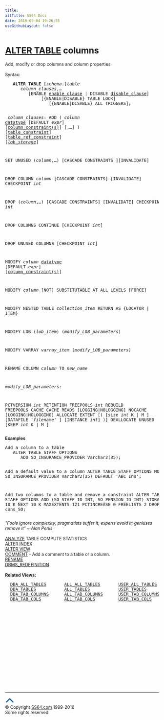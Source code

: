 ```yaml
---
title:
altTitle: SS64 Docs
date: 2016-09-04 19:26:55
useGithubLayout: false
---
```

<!-- #BeginLibraryItem "/Library/head_ora.lbi" --><!-- #EndLibraryItem --><h1><a href="table_a.html">ALTER TABLE</a> columns</h1> 
<p>Add, modify or drop columns and column properties<br>
  <br>
  Syntax:</p>
<pre><b>   </b><b>ALTER</b> <b>TABLE</b> [<i>schema</i>.]<i>table</i>
      <i>column_clauses</i>,…
         [ENABLE <a href="clause_enable.html">enable_clause</a> | DISABLE <a href="clause_disable.html">disable_clause</a>]
              [{ENABLE|DISABLE} TABLE LOCK]
                 [{ENABLE|DISABLE} ALL TRIGGERS];

<i> column_clauses</i>:
   ADD ( <i>column</i> <a href="syntax-datatypes.html">datatype</a> [DEFAULT <i>expr</i>] [<a href="clause_constraint_col.html">column_constraint(s)</a>] [,…] )
     [<a href="clause_constraint.html">table_constraint</a>] [<a href="clause_constraint.html">table_ref_constraint</a>] [<i><a href="clause_lob.html">lob_storage</a></i>]

   SET UNUSED (<i>column</i>,…)
      [CASCADE CONSTRAINTS ][INVALIDATE]

   DROP COLUMN <i>column</i>
      [CASCADE CONSTRAINTS] [INVALIDATE] CHECKPOINT <i>int</i>

   DROP (<i>column</i>,…)
      [CASCADE CONSTRAINTS] [INVALIDATE] CHECKPOINT <i>int</i>

   DROP COLUMNS CONTINUE [CHECKPOINT <i>int</i>]

   DROP UNUSED COLUMNS [CHECKPOINT <i>int</i>]

   MODIFY <i>column</i> <a href="syntax-datatypes.html">datatype</a> [DEFAULT <i>expr</i>] [<a href="clause_constraint_col.html">column_constraint(s)</a>]

   MODIFY <i>column</i> [NOT] SUBSTITUTABLE AT ALL LEVELS [FORCE]

   MODIFY NESTED TABLE <i>collection_item </i>RETURN AS {LOCATOR | ITEM}

   MODIFY LOB (<i>lob_item</i>) (<i>modify_LOB_parameters</i>)

   MODIFY VARRAY <i>varray_item</i> (<i>modify_LOB_parameters</i>)

   RENAME COLUMN <i>column</i> TO <i>new_name</i>

<i>modify_LOB_parameters:</i>

   PCTVERSION <i>int</i>
   RETENTION
   FREEPOOLS <i>int</i>
   REBUILD FREEPOOLS
   CACHE 
   CACHE READS [LOGGING|NOLOGGING]
   NOCACHE [LOGGING|NOLOGGING]
   ALLOCATE EXTENT [( [size <i>int</i> K | M ]
      [DATAFILE '<i>filename</i>' ]
        [INSTANCE <i>int</i>] )]
   DEALLOCATE UNUSED [KEEP <i>int</i> K | M ]
</pre>
<p><b> Examples</b></p>
<pre>Add a column to a table
   ALTER TABLE STAFF_OPTIONS
      ADD SO_INSURANCE_PROVIDER Varchar2(35);

Add  a default value to a column
   ALTER TABLE STAFF_OPTIONS
      MODIFY SO_INSURANCE_PROVIDER Varchar2(35) DEFAULT 'ABC Ins';

Add two columns to a table and remove a constraint
   ALTER TABLE STAFF_OPTIONS
      ADD (SO_STAFF_ID INT, SO_PENSION_ID INT)
          STORAGE INITIAL 10 K
          NEXT 10 K
          MAXEXTENTS 121
          PCTINCREASE 0
          FREELISTS 2
      DROP CONSTRAINT cons_SO;</pre>
<p><i class="quote">"Fools ignore complexity; pragmatists suffer it; experts avoid it; geniuses remove it" ~ Alan Perlis </i><b><br>
<a href="analyze.html"><br>
</a></b><a href="analyze.html">ANALYZE</a> TABLE COMPUTE STATISTICS<br>
<a href="index_a.html">ALTER INDEX</a><br>
<a href="view_a.html">ALTER VIEW</a><br>
<a href="comment.html">COMMENT</a> - Add a comment to a table or a column. <br>
<a href="rename.html">RENAME</a> <br>
<a href="../orap/DBMS_REDEFINITION.html">DBMS_REDEFINITION</a> <br>
<b><br>
</b><b>Related Views:</b></p>
<pre>  <a href="../orad/DBA_ALL_TABLES.html">DBA_ALL_TABLES</a>       <a href="../orad/ALL_ALL_TABLES.html">ALL_ALL_TABLES</a>       <a href="../orad/USER_ALL_TABLES.html">USER_ALL_TABLES</a>
  <a href="../orad/DBA_TABLES.html">DBA_TABLES</a>           <a href="../orad/ALL_TABLES.html">ALL_TABLES</a>           <a href="../orad/USER_TABLES.html">USER_TABLES</a>         <a href="../orad/TAB.html">TAB</a>
  <a href="../orad/DBA_TAB_COLUMNS.html">DBA_TAB_COLUMNS</a>      <a href="../orad/ALL_TAB_COLUMNS.html">ALL_TAB_COLUMNS</a>      <a href="../orad/USER_TAB_COLUMNS.html">USER_TAB_COLUMNS</a> 
  <a href="../orad/DBA_TAB_COLS.html">DBA_TAB_COLS</a>         <a href="../orad/ALL_TAB_COLS.html">ALL_TAB_COLS</a>         <a href="../orad/USER_TAB_COLS.html">USER_TAB_COLS</a> 
                                                                <a href="../orad/DICT_COLUMNS.html">DICT_COLUMNS</a></pre><!-- #BeginLibraryItem "/Library/foot_ora.lbi" --><p>
<!-- oracle-footer -->
<ins class="adsbygoogle" style="display:inline-block;width:300px;height:250px" data-ad-client="ca-pub-6140977852749469" data-ad-slot="4275490898"></ins>
<script>
(adsbygoogle = window.adsbygoogle || []).push({});
</script></p>
<hr>
<div id="bl" class="footer"><a href="table_a_cols.html#"><img src="../images/top.png" width="30" height="22" alt="Back to the Top"></a></div>
<div id="br" class="footer, tagline">© Copyright <a href="http://ss64.com/">SS64.com</a> 1999-2016<br>
Some rights reserved</div><!-- #EndLibraryItem -->

